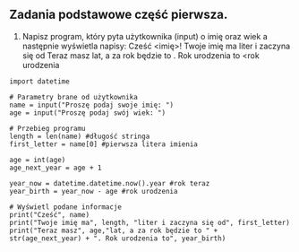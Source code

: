 ## Zadania podstawowe część pierwsza.

 1. Napisz program, który pyta użytkownika (input) o imię oraz wiek a następnie wyświetla napisy:
    Cześć <imię>!
    Twoje imię ma <liczba liter imienia> liter i zaczyna się od <pierwsza litera imienia>
    Teraz masz <wiek> lat, a za rok będzie to <wiek za rok>. Rok urodzenia to <rok urodzenia

```
import datetime

# Parametry brane od użytkownika
name = input("Proszę podaj swoje imię: ")
age = input("Proszę podaj swój wiek: ")

# Przebieg programu
length = len(name) #długość stringa
first_letter = name[0] #pierwsza litera imienia

age = int(age)
age_next_year = age + 1

year_now = datetime.datetime.now().year #rok teraz
year_birth = year_now - age #rok urodzenia

# Wyświetl podane informacje
print("Cześć", name)
print("Twoje imię ma", length, "liter i zaczyna się od", first_letter)
print("Teraz masz", age,"lat, a za rok będzie to " + str(age_next_year) + ". Rok urodzenia to", year_birth)

```
                                                                               

